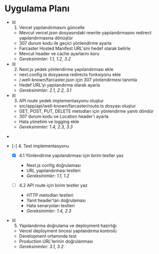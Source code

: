 # Uygulama Planı

- [x] 1. Vercel yapılandırmasını güncelle




  - Mevcut vercel.json dosyasındaki rewrite yapılandırmasını redirect yapılandırmasına dönüştür
  - 307 durum kodu ile geçici yönlendirme ayarla
  - Farcaster Hosted Manifest URL'sini hedef olarak belirle
  - Mevcut header ve cache ayarlarını koru
  - _Gereksinimler: 1.1, 1.2, 3.2_

- [x] 2. Next.js yedek yönlendirme yapılandırması ekle





  - next.config.ts dosyasına redirects fonksiyonu ekle
  - /.well-known/farcaster.json için 307 yönlendirmesi tanımla
  - Hedef URL'yi yapılandırma olarak ayarla
  - _Gereksinimler: 2.1, 2.2, 3.1_

- [x] 3. API route yedek implementasyonu oluştur





  - src/app/api/well-known/farcaster/route.ts dosyası oluştur
  - GET, POST, PUT, DELETE metodları için yönlendirme yanıtı döndür
  - 307 durum kodu ve Location header'ı ayarla
  - Hata yönetimi ve logging ekle
  - _Gereksinimler: 1.4, 2.3, 3.3_
-

- [-] 4. Test implementasyonu


  - [x] 4.1 Yönlendirme yapılandırması için birim testler yaz


    - Next.js config doğrulaması
    - URL yapılandırması testleri
    - _Gereksinimler: 1.1, 1.2_
  
  - [ ] 4.2 API route için birim testler yaz



    - HTTP metodları testleri
    - Yanıt header'ları doğrulaması
    - Hata senaryoları testleri
    - _Gereksinimler: 1.4, 2.3_

- [x] 5. Yapılandırma doğrulama ve deployment hazırlığı







  - Vercel deployment öncesi yapılandırma kontrolü
  - Development ortamında test
  - Production URL'lerinin doğrulanması
  - _Gereksinimler: 3.1, 3.2_